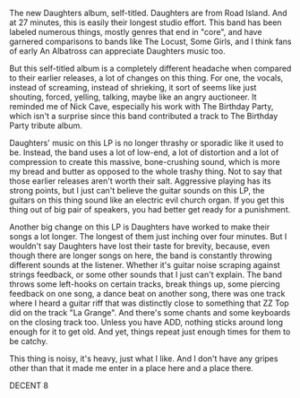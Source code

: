 The new Daughters album, self-titled. Daughters are from Road Island. And at 27 minutes, this is easily their longest studio effort. This band has been labeled numerous things, mostly genres that end in "core", and have garnered comparisons to bands like The Locust, Some Girls, and I think fans of early An Albatross can appreciate Daughters music too.

But this self-titled album is a completely different headache when compared to their earlier releases, a lot of changes on this thing. For one, the vocals, instead of screaming, instead of shrieking, it sort of seems like just shouting, forced, yelling, talking, maybe like an angry auctioneer. It reminded me of Nick Cave, especially his work with The Birthday Party, which isn't a surprise since this band contributed a track to The Birthday Party tribute album.

Daughters' music on this LP is no longer thrashy or sporadic like it used to be. Instead, the band uses a lot of low-end, a lot of distortion and a lot of compression to create this massive, bone-crushing sound, which is more my bread and butter as opposed to the whole trashy thing. Not to say that those earlier releases aren't worth their salt. Aggressive playing has its strong points, but I just can't believe the guitar sounds on this LP, the guitars on this thing sound like an electric evil church organ. If you get this thing out of big pair of speakers, you had better get ready for a punishment.

Another big change on this LP is Daughters have worked to make their songs a lot longer. The longest of them just inching over four minutes. But I wouldn't say Daughters have lost their taste for brevity, because, even though there are longer songs on here, the band is constantly throwing different sounds at the listener. Whether it's guitar noise scraping against strings feedback, or some other sounds that I just can't explain. The band throws some left-hooks on certain tracks, break things up, some piercing feedback on one song, a dance beat on another song, there was one track where I heard a guitar riff that was distinctly close to something that ZZ Top did on the track "La Grange". And there's some chants and some keyboards on the closing track too. Unless you have ADD, nothing sticks around long enough for it to get old. And yet, things repeat just enough times for them to be catchy.

This thing is noisy, it's heavy, just what I like. And I don't have any gripes other than that it made me enter in a place here and a place there.

DECENT 8
